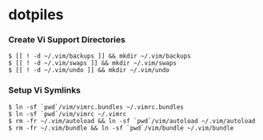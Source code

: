 # dotpiles

### Create Vi Support Directories

```
$ [[ ! -d ~/.vim/backups ]] && mkdir ~/.vim/backups
$ [[ ! -d ~/.vim/swaps ]] && mkdir ~/.vim/swaps
$ [[ ! -d ~/.vim/undo ]] && mkdir ~/.vim/undo
```

### Setup Vi Symlinks

```
$ ln -sf `pwd`/vim/vimrc.bundles ~/.vimrc.bundles
$ ln -sf `pwd`/vim/vimrc ~/.vimrc
$ rm -fr ~/.vim/autoload && ln -sf `pwd`/vim/autoload ~/.vim/autoload
$ rm -fr ~/.vim/bundle && ln -sf `pwd`/vim/bundle ~/.vim/bundle
```


